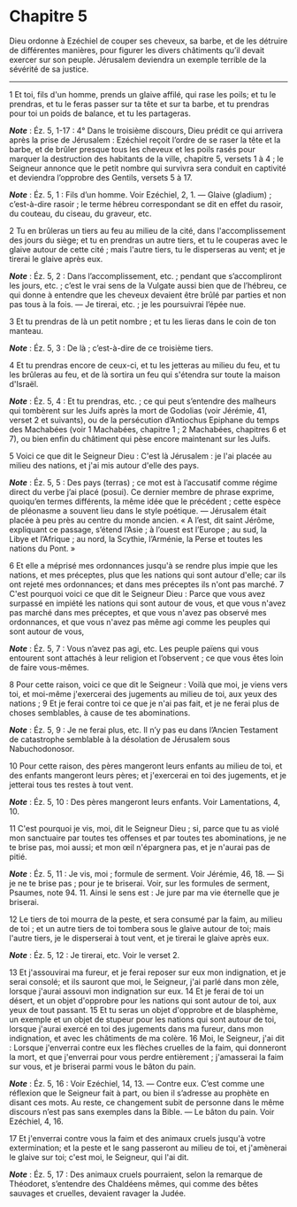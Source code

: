 # Chapitre 5

Dieu ordonne à Ezéchiel de couper ses cheveux, sa barbe, et de les détruire de différentes manières, pour figurer les divers châtiments qu’il devait exercer sur son peuple.
Jérusalem deviendra un exemple terrible de la sévérité de sa justice.

***

1 Et toi, fils d'un homme, prends un glaive affilé, qui rase les poils; et tu le prendras, et tu le feras passer sur ta tête et sur ta barbe, et tu prendras pour toi un poids de balance, et tu les partageras.

***Note*** :  Éz. 5, 1-17 : 4° Dans le troisième discours, Dieu prédit ce qui arrivera après la prise de Jérusalem : Ezéchiel reçoit l’ordre de se raser la tête et la barbe, et de brûler presque tous les cheveux et les poils rasés pour marquer la destruction des habitants de la ville, chapitre 5, versets 1 à 4 ; le Seigneur annonce que le petit nombre qui survivra sera conduit en captivité et deviendra l’opprobre des Gentils, versets 5 à 17.

***Note*** :  Éz. 5, 1 : Fils d’un homme. Voir Ezéchiel, 2, 1. ― Glaive (gladium) ; c’est-à-dire rasoir ; le terme hébreu correspondant se dit en effet du rasoir, du couteau, du ciseau, du graveur, etc.

2 Tu en brûleras un tiers au feu au milieu de la cité, dans l'accomplissement des jours du siège; et tu en prendras un autre tiers, et tu le couperas avec le glaive autour de cette cité ; mais l'autre tiers, tu le disperseras au vent; et je tirerai le glaive après eux.

***Note*** :  Éz. 5, 2 : Dans l’accomplissement, etc. ; pendant que s’accompliront les jours, etc. ; c’est le vrai sens de la Vulgate aussi bien que de l’hébreu, ce qui donne à entendre que les cheveux devaient être brûlé par parties et non pas tous à la fois. ― Je tirerai, etc. ; je les poursuivrai l’épée nue.

3 Et tu prendras de là un petit nombre ; et tu les lieras dans le coin de ton manteau.

***Note*** :  Éz. 5, 3 : De là ; c’est-à-dire de ce troisième tiers.

4 Et tu prendras encore de ceux-ci, et tu les jetteras au milieu du feu, et tu les brûleras au feu, et de là sortira un feu qui s'étendra sur toute la maison d'Israël.

***Note*** :  Éz. 5, 4 : Et tu prendras, etc. ; ce qui peut s’entendre des malheurs qui tombèrent sur les Juifs après la mort de Godolias (voir Jérémie, 41, verset 2 et suivants), ou de la persécution d’Antiochus Epiphane du temps des Machabées (voir 1 Machabées, chapitre 1 ; 2 Machabées, chapitres 6 et 7), ou bien enfin du châtiment qui pèse encore maintenant sur les Juifs.


5 Voici ce que dit le Seigneur Dieu : C'est là Jérusalem : je l'ai placée au milieu des nations, et j'ai mis autour d'elle des pays.

***Note*** :  Éz. 5, 5 : Des pays (terras) ; ce mot est à l’accusatif comme régime direct du verbe j’ai placé (posui). Ce dernier membre de phrase exprime, quoiqu’en termes différents, la même idée que le précédent ; cette espèce de pléonasme a souvent lieu dans le style poétique. ― Jérusalem était placée à peu près au centre du monde ancien. « A l’est, dit saint Jérôme, expliquant ce passage, s’étend l’Asie ; à l’ouest est l’Europe ; au sud, la Libye et l’Afrique ; au nord, la Scythie, l’Arménie, la Perse et toutes les nations du Pont. »

6 Et elle a méprisé mes ordonnances jusqu'à se rendre plus impie que les nations, et mes préceptes, plus que les nations qui sont autour d'elle; car ils ont rejeté mes ordonnances; et dans mes préceptes ils n'ont pas marché. 7 C'est pourquoi voici ce que dit le Seigneur Dieu : Parce que vous avez surpassé en impiété les nations qui sont autour de vous, et que vous n'avez pas marché dans mes préceptes, et que vous n'avez pas observé mes ordonnances, et que vous n'avez pas même agi comme les peuples qui sont autour de vous,

***Note*** :  Éz. 5, 7 : Vous n’avez pas agi, etc. Les peuple païens qui vous entourent sont attachés à leur religion et l’observent ; ce que vous êtes loin de faire vous-mêmes.

8 Pour cette raison, voici ce que dit le Seigneur : Voilà que moi, je viens vers toi, et moi-même j'exercerai des jugements au milieu de toi, aux yeux des nations ; 9 Et je ferai contre toi ce que je n'ai pas fait, et je ne ferai plus de choses semblables, à cause de tes abominations.

***Note*** :  Éz. 5, 9 : Je ne ferai plus, etc. Il n’y pas eu dans l’Ancien Testament de catastrophe semblable à la désolation de Jérusalem sous Nabuchodonosor.

10 Pour cette raison, des pères mangeront leurs enfants au milieu de toi, et des enfants mangeront leurs pères; et j'exercerai en toi des jugements, et je jetterai tous tes restes à tout vent.

***Note*** :  Éz. 5, 10 : Des pères mangeront leurs enfants. Voir Lamentations, 4, 10.


11 C'est pourquoi je vis, moi, dit le Seigneur Dieu ; si, parce que tu as violé mon sanctuaire par toutes tes offenses et par toutes tes abominations, je ne te brise pas, moi aussi; et mon œil n'épargnera pas, et je n'aurai pas de pitié.

***Note*** :  Éz. 5, 11 : Je vis, moi ; formule de serment. Voir Jérémie, 46, 18. ― Si je ne te brise pas ; pour je te briserai. Voir, sur les formules de serment, Psaumes, note 94. 11. Ainsi le sens est : Je jure par ma vie éternelle que je briserai.

12 Le tiers de toi mourra de la peste, et sera consumé par la faim, au milieu de toi ; et un autre tiers de toi tombera sous le glaive autour de toi; mais l'autre tiers, je le disperserai à tout vent, et je tirerai le glaive après eux.

***Note*** :  Éz. 5, 12 : Je tirerai, etc. Voir le verset 2.

13 Et j'assouvirai ma fureur, et je ferai reposer sur eux mon indignation, et je serai consolé; et ils sauront que moi, le Seigneur, j'ai parlé dans mon zèle, lorsque j'aurai assouvi mon indignation sur eux. 14 Et je ferai de toi un désert, et un objet d'opprobre pour les nations qui sont autour de toi, aux yeux de tout passant. 15 Et tu seras un objet d'opprobre et de blasphème, un exemple et un objet de stupeur pour les nations qui sont autour de toi, lorsque j'aurai exercé en toi des jugements dans ma fureur, dans mon indignation, et avec les châtiments de ma colère. 16 Moi, le Seigneur, j'ai dit : Lorsque j'enverrai contre eux les flèches cruelles de la faim, qui donneront la mort, et que j'enverrai pour vous perdre entièrement ; j'amasserai la faim sur vous, et je briserai parmi vous le bâton du pain.

***Note*** :  Éz. 5, 16 : Voir Ezéchiel, 14, 13. ― Contre eux. C’est comme une réflexion que le Seigneur fait à part, ou bien il s’adresse au prophète en disant ces mots. Au reste, ce changement subit de personne dans le même discours n’est pas sans exemples dans la Bible. ― Le bâton du pain. Voir Ezéchiel, 4, 16.

17 Et j'enverrai contre vous la faim et des animaux cruels jusqu'à votre extermination; et la peste et le sang passeront au milieu de toi, et j'amènerai le glaive sur toi; c'est moi, le Seigneur, qui l'ai dit.

***Note*** :  Éz. 5, 17 : Des animaux cruels pourraient, selon la remarque de Théodoret, s’entendre des Chaldéens mêmes, qui comme des bêtes sauvages et cruelles, devaient ravager la Judée.

